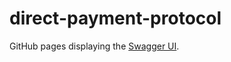# direct-payment-protocol

GitHub pages displaying the [Swagger UI](https://jadwahab.github.io/direct-payment-protocol/).
